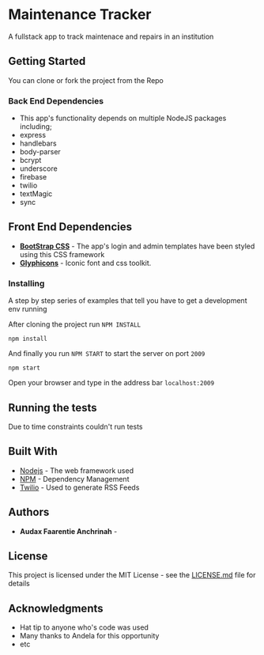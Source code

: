 # Maintenance Tracker

A fullstack app to track maintenace and repairs in an institution

## Getting Started

You can clone or fork the project from the Repo

### Back End Dependencies

*  This app's functionality depends on multiple NodeJS packages including;
  * express
  * handlebars
  * body-parser
  * bcrypt
  * underscore
  * firebase
  * twilio
  * textMagic
  * sync


## Front End Dependencies
*  **[BootStrap CSS](http://getbootstrap.com/)** - The app's login and admin templates have been styled using this CSS framework
*  **[Glyphicons](https://glyphicons.com/)** - Iconic font and css toolkit.

### Installing

A step by step series of examples that tell you have to get a development env running

After cloning the project run `NPM INSTALL`

```
npm install
```

And finally you run `NPM START` to start the server on port `2009`

```
npm start
```

Open your browser and type in the address bar `localhost:2009`

## Running the tests

Due to time constraints couldn't run tests


## Built With

* [Nodejs](#) - The web framework used
* [NPM](#) - Dependency Management
* [Twilio](#) - Used to generate RSS Feeds



## Authors

* **Audax Faarentie Anchrinah** -

## License

This project is licensed under the MIT License - see the [LICENSE.md](LICENSE.md) file for details

## Acknowledgments

* Hat tip to anyone who's code was used
* Many thanks to Andela for this opportunity
* etc

